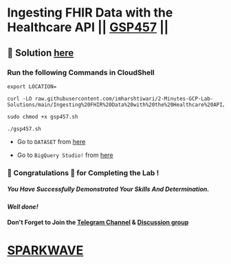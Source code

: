 # Ingesting FHIR Data with the Healthcare API || [GSP457](https://www.cloudskillsboost.google/focuses/6104?parent=catalog) ||

## 🔑 Solution [here](https://www.youtube.com/@sparkwave.01)

### Run the following Commands in CloudShell
```
export LOCATION=
```
```
curl -LO raw.githubusercontent.com/imharshtiwari/2-Minutes-GCP-Lab-Solutions/main/Ingesting%20FHIR%20Data%20with%20the%20Healthcare%20API/gsp457.sh

sudo chmod +x gsp457.sh

./gsp457.sh
```

* Go to `DATASET` from [here](https://console.cloud.google.com/healthcare/browser?)

* Go to `BigQuery Studio!` from [here](https://console.cloud.google.com/bigquery?)

### 🐼 Congratulations 🎉 for Completing the Lab !

##### *You Have Successfully Demonstrated Your Skills And Determination.*

#### *Well done!*

#### Don't Forget to Join the [Telegram Channel](https://t.me/sparkwave.01) & [Discussion group](https://t.me/sparkwave.01chats)

# [SPARKWAVE](https://www.youtube.com/@sparkwave.01)
